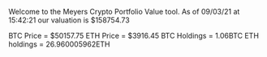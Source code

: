 Welcome to the Meyers Crypto Portfolio Value tool. 
As of 09/03/21 at 15:42:21 our valuation is $158754.73 

BTC Price = $50157.75
 ETH Price = $3916.45
BTC Holdings = 1.06BTC
 ETH holdings = 26.960005962ETH 
